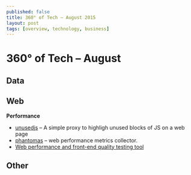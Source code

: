 ```yaml
---
published: false
title: 360° of Tech — August 2015
layout: post
tags: [overview, technology, business]
---
```


# 360° of Tech – August

Data
----

Web
---

**Performance**

* [unusedjs](https://github.com/gmetais/unusedjs) – A simple proxy to highligh unused blocks of JS on a web page 
* [phantomas](https://github.com/gmetais/phantomas) – web performance metrics collector.
* [Web performance and front-end quality testing tool](https://github.com/gmetais/YellowLabTools)

Other
-----


